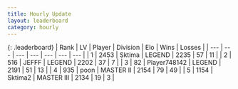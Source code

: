 ```yaml
---
title: Hourly Update
layout: leaderboard
category: hourly
---
```


{: .leaderboard}
| Rank | LV | Player | Division | Elo | Wins | Losses |
| --- | --- | --- | --- | --- | --- | --- |
| <span data-change="0">1</span> | 2453 | <span title="ID: 353063">Sktima</span> | LEGEND | <span data-change="0">2235</span> | <span data-change="0">57</span> | <span data-change="0">11</span> |
| <span data-change="1">2</span> | 516 | <span title="ID: 488585">JEFFF</span> | LEGEND | <span data-change="0">2202</span> | <span data-change="0">37</span> | <span data-change="0">7</span> |
| <span data-change="-1">3</span> | 82 | <span title="ID: 748142">Player748142</span> | LEGEND | <span data-change="-12">2191</span> | <span data-change="4">51</span> | <span data-change="3">13</span> |
| <span data-change="6">4</span> | 935 | <span title="ID: 540690">poon</span> | MASTER II | <span data-change="100">2154</span> | <span data-change="8">79</span> | <span data-change="0">49</span> |
| <span data-change="-1">5</span> | 1154 | <span title="ID: 402846">Sktima2</span> | MASTER III | <span data-change="0">2134</span> | <span data-change="0">19</span> | <span data-change="0">3</span> |